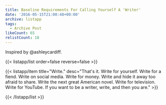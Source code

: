 ```yaml
---
title: Baseline Requirements For Calling Yourself A 'Writer'
date: '2016-05-15T21:00:48+00:00'
archive: listapp
tags: 
  - Archive Post
likeCount: 65
relistCount: 18
---
```


Inspired by @ashleycardiff.

<!--more-->

{{< listapp/list order=false reverse=false >}}

   {{< listapp/item title="Write."
      desc="That's it. Write for yourself. Write for a fiend. Write on social media. Write for money. Write and hide it away too afraid to share. Write the next great American novel. Write for television. Write for YouTube. If you want to be a writer, write, and then you are." >}}

{{< /listapp/list >}}

